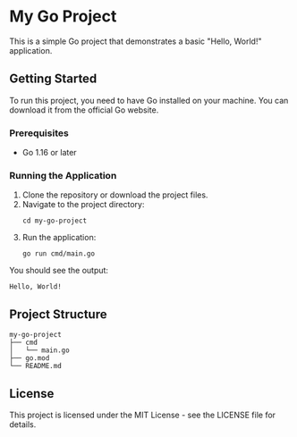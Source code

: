 # My Go Project

This is a simple Go project that demonstrates a basic "Hello, World!" application.

## Getting Started

To run this project, you need to have Go installed on your machine. You can download it from the official Go website.

### Prerequisites

- Go 1.16 or later

### Running the Application

1. Clone the repository or download the project files.
2. Navigate to the project directory:
   ```
   cd my-go-project
   ```
3. Run the application:
   ```
   go run cmd/main.go
   ```

You should see the output:
```
Hello, World!
```

## Project Structure

```
my-go-project
├── cmd
│   └── main.go
├── go.mod
└── README.md
```

## License

This project is licensed under the MIT License - see the LICENSE file for details.